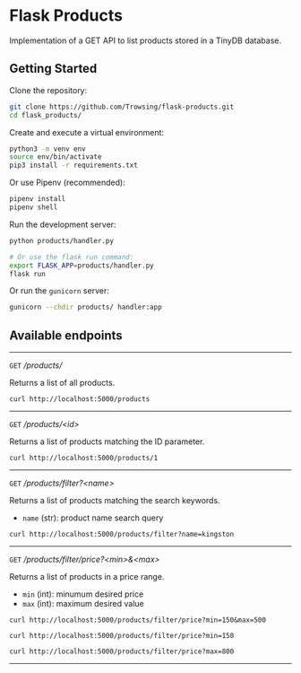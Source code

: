 # Flask Products

Implementation of a GET API to list products stored in a TinyDB database.

## Getting Started

Clone the repository:
```bash
git clone https://github.com/Trowsing/flask-products.git
cd flask_products/
``` 
Create and execute a virtual environment:
```bash
python3 -m venv env
source env/bin/activate
pip3 install -r requirements.txt
```

Or use Pipenv (recommended):
```bash
pipenv install
pipenv shell
```

Run the development server:

```bash
python products/handler.py

# Or use the flask run command:
export FLASK_APP=products/handler.py
flask run
```

Or run the `gunicorn` server:

```bash
gunicorn --chdir products/ handler:app
```

## Available endpoints

---

`GET` */products/* 

Returns a list of all products.

`curl http://localhost:5000/products`

---

`GET` */products/\<id>*

Returns a list of products matching the ID parameter.

`curl http://localhost:5000/products/1`


---

`GET` */products/filter?\<name>*

Returns a list of products matching the search keywords.

- `name` (str): product name search query 

`curl http://localhost:5000/products/filter?name=kingston`


---

`GET` */products/filter/price?\<min>&\<max>*

Returns a list of products in a price range.

- `min` (int): minumum desired price
- `max` (int): maximum desired value

`curl http://localhost:5000/products/filter/price?min=150&max=500`

`curl http://localhost:5000/products/filter/price?min=150`


`curl http://localhost:5000/products/filter/price?max=800`


---
